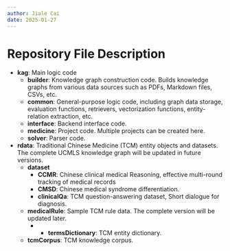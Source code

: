 ```yaml
---
author: Jiale Cai
date: 2025-01-27
---
```


# Repository File Description

- **kag**: Main logic code
  - **builder**: Knowledge graph construction code. Builds knowledge graphs from various data sources such as PDFs, Markdown files, CSVs, etc.
  - **common**: General-purpose logic code, including graph data storage, evaluation functions, retrievers, vectorization functions, entity-relation extraction, etc.
  - **interface**: Backend interface code.
  - **medicine**: Project code. Multiple projects can be created here.
  - **solver**: Parser code.
- **rdata**: Traditional Chinese Medicine (TCM) entity objects and datasets. The complete UCMLS knowledge graph will be updated in future versions.
  - **dataset**
    - **CCMR**: Chinese clinical medical Reasoning, effective multi-round tracking of medical records
    - **CMSD**: Chinese medical syndrome differentiation.
    - **clinicalQa**: TCM question-answering dataset, Short dialogue for diagnosis.
  - **medicalRule**: Sample TCM rule data. The complete version will be updated later.
    - - **termsDictionary**: TCM entity dictionary.
  - **tcmCorpus**: TCM knowledge corpus.
